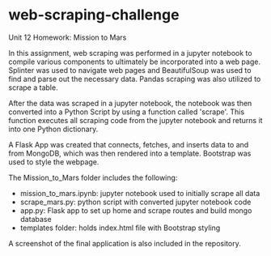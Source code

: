 # web-scraping-challenge
Unit 12 Homework: Mission to Mars

In this assignment, web scraping was performed in a jupyter notebook to compile various components to ultimately be incorporated into a web page. Splinter was used to navigate web pages and BeautifulSoup was used to find and parse out the necessary data. Pandas scraping was also utilized to scrape a table.

After the data was scraped in a jupyter notebook, the notebook was then converted into a Python Script by using a function called 'scrape'. This function executes all scraping code from the jupyter notebook and returns it into one Python dictionary.

A Flask App was created that connects, fetches, and inserts data to and from MongoDB, which was then rendered into a template. Bootstrap was used to style the webpage.

The Mission_to_Mars folder includes the following:
* mission_to_mars.ipynb: jupyter notebook used to initially scrape all data
* scrape_mars.py: python script with converted jupyter notebook code
* app.py: Flask app to set up home and scrape routes and build mongo database
* templates folder: holds index.html file with Bootstrap styling

A screenshot of the final application is also included in the repository.